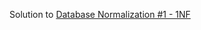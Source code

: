 Solution to [Database Normalization #1 - 1NF](https://www.hackerrank.com/challenges/database-normalization-1-1nf/problem)